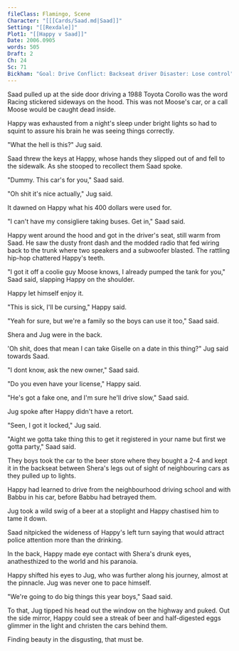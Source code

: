```yaml
---
fileClass: Flamingo, Scene
Character: "[[[Cards/Saad.md|Saad]]"
Setting: "[[Rexdale]]"
Plot1: "[[Happy v Saad]]"
Date: 2006.0905
words: 505
Draft: 2
Ch: 24
Sc: 71
Bickham: "Goal: Drive Conflict: Backseat driver Disaster: Lose control"
---
```

Saad pulled up at the side door driving a 1988 Toyota Corollo was the word Racing stickered sideways on the hood. This was not Moose's car, or a call Moose would be caught dead inside.

Happy was exhausted from a night's sleep under bright lights so had to squint to assure his brain he was seeing things correctly.

"What the hell is this?" Jug said.

Saad threw the keys at Happy, whose hands they slipped out of and fell to the sidewalk. As she stooped to recollect them Saad spoke.

"Dummy. This car's for you," Saad said.

"Oh shit it's nice actually," Jug said.

It dawned on Happy what his 400 dollars were used for.

"I can't have my consigliere taking buses. Get in," Saad said.

Happy went around the hood and got in the driver's seat, still warm from Saad. He saw the dusty front dash and the modded radio that fed wiring back to the trunk where two speakers and a subwoofer blasted. The rattling hip-hop chattered Happy's teeth.

"I got it off a coolie guy Moose knows, I already pumped the tank for you," Saad said, slapping Happy on the shoulder.

Happy let himself enjoy it.

"This is sick, I'll be cursing," Happy said.

"Yeah for sure, but we're a family so the boys can use it too," Saad said.

Shera and Jug were in the back.

'Oh shit, does that mean I can take Giselle on a date in this thing?" Jug said towards Saad.

"I dont know, ask the new owner," Saad said.

"Do you even have your license," Happy said.

"He's got a fake one, and I'm sure he'll drive slow," Saad said.

Jug spoke after Happy didn't have a retort.

"Seen, I got it locked," Jug said.

"Aight we gotta take thing this to get it registered in your name but first we gotta party," Saad said.

They boys took the car to the beer store where they bought a 2-4 and kept it in the backseat between Shera's legs out of sight of neighbouring cars as they pulled up to lights.

Happy had learned to drive from the neighbourhood driving school and with Babbu in his car, before Babbu had betrayed them.

Jug took a wild swig of a beer at a stoplight and Happy chastised him to tame it down.

Saad nitpicked the wideness of Happy's left turn saying that would attract police attention more than the drinking.

In the back, Happy made eye contact with Shera's drunk eyes, anathesthized to the world and his paranoia.

Happy shifted his eyes to Jug, who was further along his journey, almost at the pinnacle. Jug was never one to pace himself.

"We're going to do big things this year boys," Saad said.

To that, Jug tipped his head out the window on the highway and puked. Out the side mirror, Happy could see a streak of beer and half-digested eggs glimmer in the light and christen the cars behind them.

Finding beauty in the disgusting, that must be.